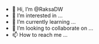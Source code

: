 - 👋 Hi, I’m @RaksaDW
- 👀 I’m interested in ...
- 🌱 I’m currently learning ...
- 💞️ I’m looking to collaborate on ...
- 📫 How to reach me ...

<!---
RaksaDW/RaksaDW is a ✨ special ✨ repository because its `README.md` (this file) appears on your GitHub profile.
You can click the Preview link to take a look at your changes.
--->
